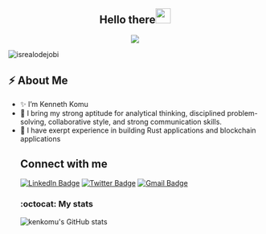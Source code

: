 <h2 align="center">Hello there<img src = "https://raw.githubusercontent.com/MartinHeinz/MartinHeinz/master/wave.gif" width = 30px></h2>
<!-- Animation Typing -->

<p align="center">
  <a href="https://github.com/DenverCoder1/readme-typing-svg"><img src="https://readme-typing-svg.herokuapp.com?font=Fira+Code&pause=1100&width=500&lines=I'm+Kenneth+Komu.;I'm+a+Rust-Developer;"></a>
</p>

<!-- Animation Typing: END -->

<!-- Profile Views -->

<p align="left">
  <img src="https://komarev.com/ghpvc/?username=kenkomu&label=Profile%20views&color=0e75b6&style=flat" alt="isrealodejobi" />
</p>

<!-- Profile Views: END -->

<h2>⚡️ About Me</h2>

<ul>
  <li>✨ I’m Kenneth Komu </li>
    
  <li>🔭  I bring my strong aptitude for analytical thinking, disciplined problem-solving, collaborative style, and strong communication skills.</a>
  
  <li>💬 I have exerpt experience in building Rust applications and blockchain applications</li>
  <!-- About me section: END -->

<!-- Conecct section -->

<h2>Connect with me</h3>
    <p>
        <a href="https://www.linkedin.com/in/kenneth-njoroge-2b2542211/"><img src="https://img.shields.io/badge/-ken%20komu%20-blue?style=plastic&amp;labelColor=blue&amp;logo=LinkedIn&amp;link=www.linkedin.com/in/adeoluwa-agbakosi-687023219" alt="LinkedIn Badge"></a> 
       <a href="https://twitter.com/kikis216"><img src="https://img.shields.io/badge/-kenkomu-informational?style=plastic&amp;labelColor=informational&amp;logo=Twitter&amp;link=https://twitter.com/Dev_180Memes" alt="Twitter Badge"></a>
        <a href="komukenneth216@gmail.com"><img src="https://img.shields.io/badge/-ken%20komu-fff?style=plastic&amp;labelColor=fff&amp;logo=Gmail&amp;link=mailto:adeoluwaagbakosi@gmail.com" alt="Gmail Badge"></a>
   </p>
   
 <!-- Connect section: END -->
<!-- Github Stats -->


### :octocat: My stats
  <table>

  <tr>







   ![kenkomu's GitHub stats](https://github-readme-stats.vercel.app/api?username=kenkomu&show_icons=true&theme=radical)
  
  </tr>   
</table>